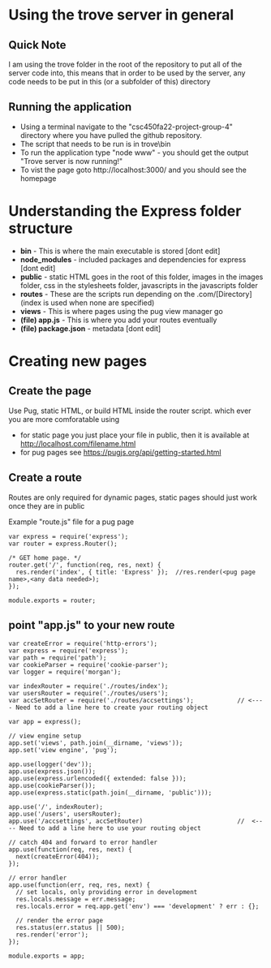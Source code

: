 # Using the trove server in general
## Quick Note
I am using the trove folder in the root of the repository to put all of the server code into, this means that in order to be used by the server, any code needs to be put in this (or a subfolder of this) directory 
## Running the application
- Using a terminal navigate to the "csc450fa22-project-group-4" directory where you have pulled the github repository. 
- The script that needs to be run is in trove\bin 
- To run the application type "node www" - you should get the output "Trove server is now running!"
- To vist the page goto http://localhost:3000/ and you should see the homepage
# Understanding the Express folder structure
- **bin** - This is where the main executable is stored [dont edit]
- **node_modules** - included packages and dependencies for express [dont edit]
- **public** - static HTML goes in the root of this folder, images in the images folder, css in the stylesheets folder, javascripts in the javascripts folder
- **routes** - These are the scripts run depending on the .com/[Directory] (index is used when none are specified) 
- **views** - This is where pages using the pug view manager go 
- **(file) app.js** - This is where you add your routes eventually
- **(file) package.json** -  metadata [dont edit]
# Creating new pages 
## Create the page
Use Pug, static HTML, or build HTML inside the router script. which ever you are more comforatable using
- for static page you just place your file in public, then it is available at http://localhost.com/filename.html
- for pug pages see https://pugjs.org/api/getting-started.html
## Create a route
Routes are only required for dynamic pages, static pages should just work once they are in public

Example "route.js" file for a pug page
```
var express = require('express');
var router = express.Router();

/* GET home page. */
router.get('/', function(req, res, next) {    
  res.render('index', { title: 'Express' });  //res.render(<pug page name>,<any data needed>);
});

module.exports = router;

```
## point "app.js" to your new route
```
var createError = require('http-errors');
var express = require('express');
var path = require('path');
var cookieParser = require('cookie-parser');
var logger = require('morgan');

var indexRouter = require('./routes/index');
var usersRouter = require('./routes/users');
var accSetRouter = require('./routes/accsettings');            // <---- Need to add a line here to create your routing object 

var app = express();

// view engine setup
app.set('views', path.join(__dirname, 'views'));
app.set('view engine', 'pug');

app.use(logger('dev'));
app.use(express.json());
app.use(express.urlencoded({ extended: false }));
app.use(cookieParser());
app.use(express.static(path.join(__dirname, 'public')));

app.use('/', indexRouter);
app.use('/users', usersRouter);
app.use('/accsettings', accSetRouter)                          //  <---- Need to add a line here to use your routing object

// catch 404 and forward to error handler
app.use(function(req, res, next) {
  next(createError(404));
});

// error handler
app.use(function(err, req, res, next) {
  // set locals, only providing error in development
  res.locals.message = err.message;
  res.locals.error = req.app.get('env') === 'development' ? err : {};

  // render the error page
  res.status(err.status || 500);
  res.render('error');
});

module.exports = app;

```
